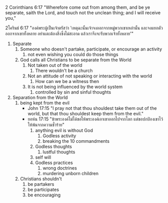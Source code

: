 2 Corinthians 6:17 "Wherefore come out from among them, and be ye separate, saith the Lord, and touch not the unclean thing; and I will receive you,"

2โครินธ์ 6:17 "องค์พระผู้เป็นเจ้าตรัสว่า 'เหตุฉะนั้นเจ้าจงออกจากหมู่พวกเขาเหล่านั้น และจงแยกตัวออกจากเขาทั้งหลาย อย่าแตะต้องสิ่งซึ่งไม่สะอาด แล้วเราจึงจะรับพวกเจ้าทั้งหลาย'"

1. Separate
   1. Someone who doesn't partake, participate, or encourage an activity
      1. not even wishing you could do those things
   2. God calls all Christians to be separate from the World
      1. Not taken out of the world
         1. There wouldn't be a church
      2. Not an attitude of not speaking or interacting with the world
         1. How can we be a witness then
      3. It is not being influenced by the world system
         1. controlled by sin and sinful thoughts
2. Separation from the World
   1. being kept from the evil
        - John 17:15 "I pray not that thou shouldest take them out of the world, but that thou shouldest keep them from the evil."
        - ยอห์น 17:15 "ข้าพระองค์ไม่ได้ขอให้พระองค์เอาเขาออกไปจากโลก แต่ขอปกป้องเขาไว้ให้พ้นจากความชั่วร้าย"
            1. anything evil is without God
                1. Godless activity
                2. breaking the 10 commandments
            2. Godless thoughts
                1. lustful thoughts
            3. self will
            4. Godless practices
                1. wrong doctrines
                2. murdering unborn children
	2. Christians shouldn't
        1. be partakers
        2. be participates
        3. be encouraging